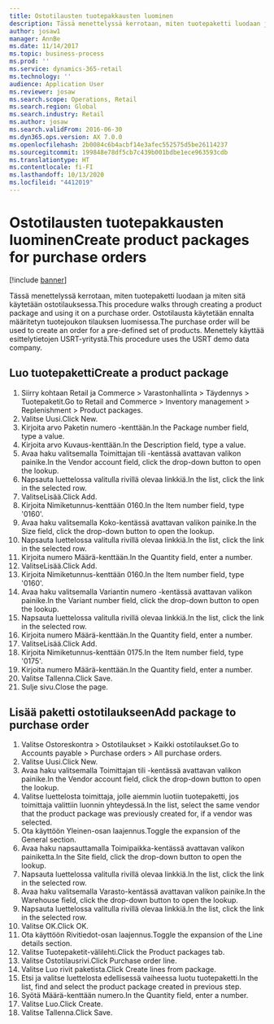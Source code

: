 ```yaml
---
title: Ostotilausten tuotepakkausten luominen
description: Tässä menettelyssä kerrotaan, miten tuotepaketti luodaan ja miten sitä käytetään ostotilauksessa.
author: josaw1
manager: AnnBe
ms.date: 11/14/2017
ms.topic: business-process
ms.prod: ''
ms.service: dynamics-365-retail
ms.technology: ''
audience: Application User
ms.reviewer: josaw
ms.search.scope: Operations, Retail
ms.search.region: Global
ms.search.industry: Retail
ms.author: josaw
ms.search.validFrom: 2016-06-30
ms.dyn365.ops.version: AX 7.0.0
ms.openlocfilehash: 2b0084c6b4acbf14e3afec552575d5be26114237
ms.sourcegitcommit: 199848e78df5cb7c439b001bdbe1ece963593cdb
ms.translationtype: HT
ms.contentlocale: fi-FI
ms.lasthandoff: 10/13/2020
ms.locfileid: "4412019"
---
```

# <a name="create-product-packages-for-purchase-orders"></a><span data-ttu-id="751d3-103">Ostotilausten tuotepakkausten luominen</span><span class="sxs-lookup"><span data-stu-id="751d3-103">Create product packages for purchase orders</span></span>

[!include [banner](../includes/banner.md)]

<span data-ttu-id="751d3-104">Tässä menettelyssä kerrotaan, miten tuotepaketti luodaan ja miten sitä käytetään ostotilauksessa.</span><span class="sxs-lookup"><span data-stu-id="751d3-104">This procedure walks through creating a product package and using it on a purchase order.</span></span> <span data-ttu-id="751d3-105">Ostotilausta käytetään ennalta määritetyn tuotejoukon tilauksen luomisessa.</span><span class="sxs-lookup"><span data-stu-id="751d3-105">The purchase order will be used to create an order for a pre-defined set of products.</span></span> <span data-ttu-id="751d3-106">Menettely käyttää esittelytietojen USRT-yritystä.</span><span class="sxs-lookup"><span data-stu-id="751d3-106">This procedure uses the USRT demo data company.</span></span>


## <a name="create-a-product-package"></a><span data-ttu-id="751d3-107">Luo tuotepaketti</span><span class="sxs-lookup"><span data-stu-id="751d3-107">Create a product package</span></span>
1. <span data-ttu-id="751d3-108">Siirry kohtaan Retail ja Commerce > Varastonhallinta > Täydennys > Tuotepaketit.</span><span class="sxs-lookup"><span data-stu-id="751d3-108">Go to Retail and Commerce > Inventory management > Replenishment > Product packages.</span></span>
2. <span data-ttu-id="751d3-109">Valitse Uusi.</span><span class="sxs-lookup"><span data-stu-id="751d3-109">Click New.</span></span>
3. <span data-ttu-id="751d3-110">Kirjoita arvo Paketin numero -kenttään.</span><span class="sxs-lookup"><span data-stu-id="751d3-110">In the Package number field, type a value.</span></span>
4. <span data-ttu-id="751d3-111">Kirjoita arvo Kuvaus-kenttään.</span><span class="sxs-lookup"><span data-stu-id="751d3-111">In the Description field, type a value.</span></span>
5. <span data-ttu-id="751d3-112">Avaa haku valitsemalla Toimittajan tili -kentässä avattavan valikon painike.</span><span class="sxs-lookup"><span data-stu-id="751d3-112">In the Vendor account field, click the drop-down button to open the lookup.</span></span>
6. <span data-ttu-id="751d3-113">Napsauta luettelossa valitulla rivillä olevaa linkkiä.</span><span class="sxs-lookup"><span data-stu-id="751d3-113">In the list, click the link in the selected row.</span></span>
7. <span data-ttu-id="751d3-114">ValitseLisää.</span><span class="sxs-lookup"><span data-stu-id="751d3-114">Click Add.</span></span>
8. <span data-ttu-id="751d3-115">Kirjoita Nimiketunnus-kenttään 0160.</span><span class="sxs-lookup"><span data-stu-id="751d3-115">In the Item number field, type '0160'.</span></span>
9. <span data-ttu-id="751d3-116">Avaa haku valitsemalla Koko-kentässä avattavan valikon painike.</span><span class="sxs-lookup"><span data-stu-id="751d3-116">In the Size field, click the drop-down button to open the lookup.</span></span>
10. <span data-ttu-id="751d3-117">Napsauta luettelossa valitulla rivillä olevaa linkkiä.</span><span class="sxs-lookup"><span data-stu-id="751d3-117">In the list, click the link in the selected row.</span></span>
11. <span data-ttu-id="751d3-118">Kirjoita numero Määrä-kenttään.</span><span class="sxs-lookup"><span data-stu-id="751d3-118">In the Quantity field, enter a number.</span></span>
12. <span data-ttu-id="751d3-119">ValitseLisää.</span><span class="sxs-lookup"><span data-stu-id="751d3-119">Click Add.</span></span>
13. <span data-ttu-id="751d3-120">Kirjoita Nimiketunnus-kenttään 0160.</span><span class="sxs-lookup"><span data-stu-id="751d3-120">In the Item number field, type '0160'.</span></span>
14. <span data-ttu-id="751d3-121">Avaa haku valitsemalla Variantin numero -kentässä avattavan valikon painike.</span><span class="sxs-lookup"><span data-stu-id="751d3-121">In the Variant number field, click the drop-down button to open the lookup.</span></span>
15. <span data-ttu-id="751d3-122">Napsauta luettelossa valitulla rivillä olevaa linkkiä.</span><span class="sxs-lookup"><span data-stu-id="751d3-122">In the list, click the link in the selected row.</span></span>
16. <span data-ttu-id="751d3-123">Kirjoita numero Määrä-kenttään.</span><span class="sxs-lookup"><span data-stu-id="751d3-123">In the Quantity field, enter a number.</span></span>
17. <span data-ttu-id="751d3-124">ValitseLisää.</span><span class="sxs-lookup"><span data-stu-id="751d3-124">Click Add.</span></span>
18. <span data-ttu-id="751d3-125">Kirjoita Nimiketunnus-kenttään 0175.</span><span class="sxs-lookup"><span data-stu-id="751d3-125">In the Item number field, type '0175'.</span></span>
19. <span data-ttu-id="751d3-126">Kirjoita numero Määrä-kenttään.</span><span class="sxs-lookup"><span data-stu-id="751d3-126">In the Quantity field, enter a number.</span></span>
20. <span data-ttu-id="751d3-127">Valitse Tallenna.</span><span class="sxs-lookup"><span data-stu-id="751d3-127">Click Save.</span></span>
21. <span data-ttu-id="751d3-128">Sulje sivu.</span><span class="sxs-lookup"><span data-stu-id="751d3-128">Close the page.</span></span>

## <a name="add-package-to-purchase-order"></a><span data-ttu-id="751d3-129">Lisää paketti ostotilaukseen</span><span class="sxs-lookup"><span data-stu-id="751d3-129">Add package to purchase order</span></span>
1. <span data-ttu-id="751d3-130">Valitse Ostoreskontra > Ostotilaukset > Kaikki ostotilaukset.</span><span class="sxs-lookup"><span data-stu-id="751d3-130">Go to Accounts payable > Purchase orders > All purchase orders.</span></span>
2. <span data-ttu-id="751d3-131">Valitse Uusi.</span><span class="sxs-lookup"><span data-stu-id="751d3-131">Click New.</span></span>
3. <span data-ttu-id="751d3-132">Avaa haku valitsemalla Toimittajan tili -kentässä avattavan valikon painike.</span><span class="sxs-lookup"><span data-stu-id="751d3-132">In the Vendor account field, click the drop-down button to open the lookup.</span></span>
4. <span data-ttu-id="751d3-133">Valitse luettelosta toimittaja, jolle aiemmin luotiin tuotepaketti, jos toimittaja valittiin luonnin yhteydessä.</span><span class="sxs-lookup"><span data-stu-id="751d3-133">In the list, select the same vendor that the product package was previously created for, if a vendor was selected.</span></span>
5. <span data-ttu-id="751d3-134">Ota käyttöön Yleinen-osan laajennus.</span><span class="sxs-lookup"><span data-stu-id="751d3-134">Toggle the expansion of the General section.</span></span>
6. <span data-ttu-id="751d3-135">Avaa haku napsauttamalla Toimipaikka-kentässä avattavan valikon painiketta.</span><span class="sxs-lookup"><span data-stu-id="751d3-135">In the Site field, click the drop-down button to open the lookup.</span></span>
7. <span data-ttu-id="751d3-136">Napsauta luettelossa valitulla rivillä olevaa linkkiä.</span><span class="sxs-lookup"><span data-stu-id="751d3-136">In the list, click the link in the selected row.</span></span>
8. <span data-ttu-id="751d3-137">Avaa haku valitsemalla Varasto-kentässä avattavan valikon painike.</span><span class="sxs-lookup"><span data-stu-id="751d3-137">In the Warehouse field, click the drop-down button to open the lookup.</span></span>
9. <span data-ttu-id="751d3-138">Napsauta luettelossa valitulla rivillä olevaa linkkiä.</span><span class="sxs-lookup"><span data-stu-id="751d3-138">In the list, click the link in the selected row.</span></span>
10. <span data-ttu-id="751d3-139">Valitse OK.</span><span class="sxs-lookup"><span data-stu-id="751d3-139">Click OK.</span></span>
11. <span data-ttu-id="751d3-140">Ota käyttöön Rivitiedot-osan laajennus.</span><span class="sxs-lookup"><span data-stu-id="751d3-140">Toggle the expansion of the Line details section.</span></span>
12. <span data-ttu-id="751d3-141">Valitse Tuotepaketit-välilehti.</span><span class="sxs-lookup"><span data-stu-id="751d3-141">Click the Product packages tab.</span></span>
13. <span data-ttu-id="751d3-142">Valitse Ostotilausrivi.</span><span class="sxs-lookup"><span data-stu-id="751d3-142">Click Purchase order line.</span></span>
14. <span data-ttu-id="751d3-143">Valitse Luo rivit paketista.</span><span class="sxs-lookup"><span data-stu-id="751d3-143">Click Create lines from package.</span></span>
15. <span data-ttu-id="751d3-144">Etsi ja valitse luettelosta edellisessä vaiheessa luotu tuotepaketti.</span><span class="sxs-lookup"><span data-stu-id="751d3-144">In the list, find and select the product package created in previous step.</span></span>
16. <span data-ttu-id="751d3-145">Syötä Määrä-kenttään numero.</span><span class="sxs-lookup"><span data-stu-id="751d3-145">In the Quantity field, enter a number.</span></span>
17. <span data-ttu-id="751d3-146">Valitse Luo.</span><span class="sxs-lookup"><span data-stu-id="751d3-146">Click Create.</span></span>
18. <span data-ttu-id="751d3-147">Valitse Tallenna.</span><span class="sxs-lookup"><span data-stu-id="751d3-147">Click Save.</span></span>

